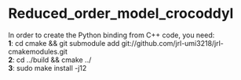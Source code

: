 # Reduced_order_model_crocoddyl
In order to create the Python binding from C++ code, you need: \
**1**: cd cmake && git submodule add git://github.com/jrl-umi3218/jrl-cmakemodules.git \
**2**: cd ../build && cmake ../ \
**3**: sudo make install -j12

